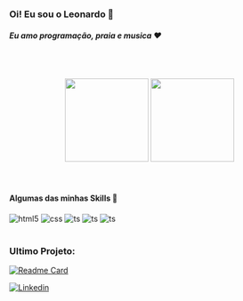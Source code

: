 <h3>Oi! Eu sou o Leonardo 🤙</h3>
<h4><em>Eu amo programação, praia e musica ❤️<a target="_blank" rel="noopener noreferrer"></a></em></h4><br>
<br><br>

<div align="center">
 <img height="150em" src="https://github-readme-stats.vercel.app/api?username=lsviii&theme=tokyonight" />
 <img height="150em" src="https://github-readme-stats.vercel.app/api/top-langs?username=lsviii&layout=compact&langs_count=15&theme=tokyonight" />
</div>
<br><br>

<h4>Algumas das minhas Skills 🚀</h4>

<div style="display: inline_block">
  <img align="center" alt="html5" src="https://img.shields.io/badge/Python-3776AB?style=for-the-badge&logo=python&logoColor=white" />
  <img align="center" alt="css" src="https://img.shields.io/badge/Flask-000000?style=for-the-badge&logo=flask&logoColor=white" />
  <img align="center" alt="ts" src="https://img.shields.io/badge/GIT-E44C30?style=for-the-badge&logo=git&logoColor=white" />
 <img align="center" alt="ts" src="https://img.shields.io/badge/MySQL-00000F?style=for-the-badge&logo=mysql&logoColor=white" />
 <img align="center" alt="ts" src="https://img.shields.io/badge/JavaScript-F7DF1E?style=for-the-badge&logo=javascript&logoColor=black" />
</div><br/>



### Ultimo Projeto:
[![Readme Card](https://github-readme-stats.vercel.app/api/pin/?username=lsviii&repo=imc_calculator)]([https://github.com/lsviii/imc_calculator](https://github.com/lsviii/IMC-FLUTTER))

[![Linkedin](https://img.shields.io/badge/LinkedIn-0077B5?style=for-the-badge&logo=linkedin&logoColor=white)](https://www.linkedin.com/in/leonardo-silva-792774184/)

